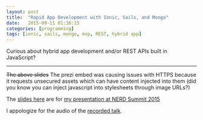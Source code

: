 ```yaml
---
layout: post
title:  "Rapid App Development with Ionic, Sails, and Mongo"
date:   2015-09-11 01:36:15
categories: [programming]
tags: [ionic, sails, mongo, mvp, REST, hybrid app]
---
```


Curious about hybrid app development and/or REST APIs built in JavaScript?

---------------

  ~~The above slides~~ The prezi embed was causing issues with HTTPS because it requests unsecured assets which can have content injected into them (did you know you can inject javascript into stylesheets through image URLs?)

  The [slides here](https://prezi.com/-hwlcnf_hwvw/rapid-app-development/) are for [my presentation at NERD Summit 2015](https://nerdsummit.org/nerdsummit-2015/sessions/rapid-app-development-ionic-sails-and-mongo)

I appologize for the audio of the [recorded talk](https://www.youtube.com/watch?v=DhygZbslTug).
